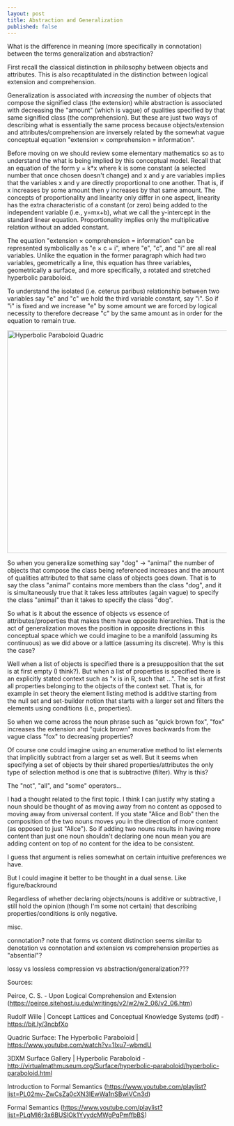 ```yaml
---
layout: post
title: Abstraction and Generalization
published: false
---
```


What is the difference in meaning (more specifically in connotation) between the terms generalization and abstraction?

First recall the classical distinction in philosophy between objects and attributes. This is also recaptitulated in the distinction between logical extension and comprehension.

Generalization is associated with *increasing* the number of objects that compose the signified class (the extension) while abstraction is associated with decreasing the "amount" (which is vague) of qualities specified by that same signified class (the comprehension). But these are just two ways of describing what is essentially the same process because objects/extension and attributes/comprehension are inversely related by the somewhat vague conceptual equation "extension × comprehension = information".

Before moving on we should review some elementary mathematics so as to understand the what is being implied by this conceptual model. Recall that an equation of the form y = k\*x where k is some constant (a selected number that once chosen doesn't change) and x and y are variables implies that the variables x and y are directly proportional to one another. That is, if x increases by some amount then y increases by that same amount. The concepts of proportionality and linearity only differ in one aspect, linearity has the extra characteristic of a constant (or zero) being added to the independent variable (i.e., y=mx+b), what we call the y-intercept in the standard linear equation. Proportionality implies only the multiplicative relation without an added constant. 

The equation "extension × comprehension = information" can be represented symbolically as "e × c = i", where "e", "c", and "i" are all real variables. Unlike the equation in the former paragraph which had two variables, geometrically a line, this equation has three variables, geometrically a surface, and more specifically, a rotated and stretched hyperbolic paraboloid.

To understand the isolated (i.e. ceterus paribus) relationship between two variables say "e" and "c" we hold the third variable constant, say "i". So if "i" is fixed and we increase "e" by some amount we are forced by logical necessity to therefore decrease "c" by the same amount as in order for the equation to remain true.

<a title="Sam Derbyshire, CC BY-SA 3.0 &lt;https://creativecommons.org/licenses/by-sa/3.0&gt;, via Wikimedia Commons" href="https://commons.wikimedia.org/wiki/File:Hyperbolic_Paraboloid_Quadric.png"><img width="512" alt="Hyperbolic Paraboloid Quadric" src="https://upload.wikimedia.org/wikipedia/commons/thumb/8/87/Hyperbolic_Paraboloid_Quadric.png/512px-Hyperbolic_Paraboloid_Quadric.png"></a>

So when you generalize something say "dog" -> "animal" the number of objects that compose the class being referenced increases and the amount of qualities attributed to that same class of objects goes down. That is to say the class "animal" contains more members than the class "dog", and it is simultaneously true that it takes less attributes (again vague) to specify the class "animal" than it takes to specify the class "dog".

So what is it about the essence of objects vs essence of attributes/properties that makes them have opposite hierarchies. That is the act of generalization moves the position in opposite directions in this conceptual space which we could imagine to be a manifold (assuming its continuous) as we did above or a lattice (assuming its discrete). Why is this the case?

Well when a list of objects is specified there is a presupposition that the set is at first empty (I think?). But when a list of properties is specified there is an explicitly stated context such as "x is in R, such that ...". The set is at first all properties belonging to the objects of the context set. That is, for example in set theory the element listing method is additive starting from the null set and set-builder notion that starts with a larger set and filters the elements using conditions (i.e., properties).

So when we come across the noun phrase such as "quick brown fox", "fox" increases the extension and "quick brown" moves backwards from the vague class "fox" to decreasing properties?

Of course one could imagine using an enumerative method to list elements that implicitly subtract from a larger set as well. But it seems when specifying a set of objects by their shared properties/attributes the only type of selection method is one that is subtractive (filter). Why is this?

The "not", "all", and "some" operators...

I had a thought related to the first topic. I think I can justify why stating a noun should be thought of as moving away from no content as opposed to moving away from universal content. If you state "Alice and Bob" then the composition of the two nouns moves you in the direction of more content (as opposed to just "Alice"). So if adding two nouns results in having more content than just one noun shouldn't declaring one noun mean you are adding content on top of no content for the idea to be consistent. 

I guess that argument is relies somewhat on certain intuitive preferences we have.

But I could imagine it better to be thought in a dual sense. Like figure/backround

Regardless of whether declaring objects/nouns is additive or subtractive, I still hold the opinion (though I'm some not certain) that describing properties/conditions is only negative.



misc.

connotation?
note that forms vs content distinction seems similar to denotation vs connotation and extension vs comprehension
properties as "absential"?

lossy vs lossless compression vs abstraction/generalization???


Sources:

Peirce, C. S. - Upon Logical Comprehension and Extension (https://peirce.sitehost.iu.edu/writings/v2/w2/w2_06/v2_06.htm)

Rudolf Wille | Concept Lattices and Conceptual Knowledge Systems (pdf) - https://bit.ly/3ncbfXo

Quadric Surface: The Hyperbolic Paraboloid | https://www.youtube.com/watch?v=1Ixu7-wbmdU

3DXM Surface Gallery | Hyperbolic Paraboloid - http://virtualmathmuseum.org/Surface/hyperbolic-paraboloid/hyperbolic-paraboloid.html

Introduction to Formal Semantics (https://www.youtube.com/playlist?list=PL02mv-ZwCsZa0cXN3IEwWa1nSBwiVCn3d)

Formal Semantics (https://www.youtube.com/playlist?list=PLqMl6r3x6BUSlOk1YyydcMWgPqPmffbBS)













